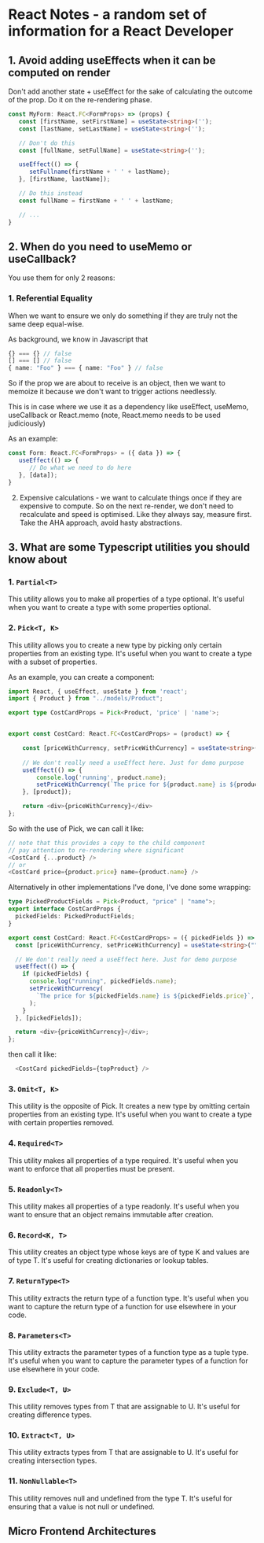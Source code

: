 # React Notes - a random set of information for a React Developer

## 1. Avoid adding useEffects when it can be computed on render

Don't add another state + useEffect for the sake of calculating the outcome of the prop. Do it on the re-rendering phase.

``` typescript
const MyForm: React.FC<FormProps> => (props) {
   const [firstName, setFirstName] = useState<string>('');
   const [lastName, setLastName] = useState<string>('');

   // Don't do this
   const [fullName, setFullName] = useState<string>('');

   useEffect(() => {
      setFullname(firstName + ' ' + lastName);
   }, [firstName, lastName]);

   // Do this instead
   const fullName = firstName + ' ' + lastName;

   // ...
}
```

## 2. When do you need to useMemo or useCallback?

You use them for only 2 reasons:

### 1. Referential Equality

When we want to ensure we only do something if they are truly not the same deep equal-wise.

As background, we know in Javascript that

``` typescript
{} === {} // false
[] === [] // false
{ name: "Foo" } === { name: "Foo" } // false
```

So if the prop we are about to receive is an object, then we want to memoize it because we don't want to trigger actions needlessly.

This is in case where we use it as a dependency like useEffect, useMemo, useCallback or React.memo (note, React.memo needs to be used judiciously)

As an example:

``` typescript
const Form: React.FC<FormProps> = ({ data }) => {
   useEffect(() => {
      // Do what we need to do here
   }, [data]);
}
```

2. Expensive calculations - we want to calculate things once if they are expensive to compute. So on the next re-render, we don't need to recalculate and speed is optimised.
Like they always say, measure first. Take the AHA approach, avoid hasty abstractions.

## 3. What are some Typescript utilities you should know about

### 1. `Partial<T>`

 This utility allows you to make all properties of a type optional. It's useful when you want to create a type with some properties optional.

### 2. `Pick<T, K>`

This utility allows you to create a new type by picking only certain properties from an existing type. It's useful when you want to create a type with a subset of properties.

As an example, you can create a component:

``` typescript
import React, { useEffect, useState } from 'react';
import { Product } from "../models/Product";

export type CostCardProps = Pick<Product, 'price' | 'name'>; 


export const CostCard: React.FC<CostCardProps> = (product) => {

    const [priceWithCurrency, setPriceWithCurrency] = useState<string>('');
    
    // We don't really need a useEffect here. Just for demo purpose
    useEffect(() => {
        console.log('running', product.name);
        setPriceWithCurrency(`The price for ${product.name} is ${product.price}`);
    }, [product]);

    return <div>{priceWithCurrency}</div>
};
```

So with the use of Pick, we can call it like:

``` typescript
// note that this provides a copy to the child component
// pay attention to re-rendering where significant
<CostCard {...product} />
// or
<CostCard price={product.price} name={product.name} />
```

Alternatively in other implementations I've done, I've done some wrapping:

```typescript
type PickedProductFields = Pick<Product, "price" | "name">;
export interface CostCardProps {
  pickedFields: PickedProductFields;
}

export const CostCard: React.FC<CostCardProps> = ({ pickedFields }) => {
  const [priceWithCurrency, setPriceWithCurrency] = useState<string>("");

  // We don't really need a useEffect here. Just for demo purpose
  useEffect(() => {
    if (pickedFields) {
      console.log("running", pickedFields.name);
      setPriceWithCurrency(
        `The price for ${pickedFields.name} is ${pickedFields.price}`,
      );
    }
  }, [pickedFields]);

  return <div>{priceWithCurrency}</div>;
};
```

then call it like:

```typescript
  <CostCard pickedFields={topProduct} />
```

### 3. `Omit<T, K>`

This utility is the opposite of Pick. It creates a new type by omitting certain properties from an existing type. It's useful when you want to create a type with certain properties removed.

### 4. `Required<T>`

This utility makes all properties of a type required. It's useful when you want to enforce that all properties must be present.

### 5. `Readonly<T>`

This utility makes all properties of a type readonly. It's useful when you want to ensure that an object remains immutable after creation.

### 6. `Record<K, T>`

This utility creates an object type whose keys are of type K and values are of type T. It's useful for creating dictionaries or lookup tables.

### 7. `ReturnType<T>`

This utility extracts the return type of a function type. It's useful when you want to capture the return type of a function for use elsewhere in your code.

### 8. `Parameters<T>`

This utility extracts the parameter types of a function type as a tuple type. It's useful when you want to capture the parameter types of a function for use elsewhere in your code.

### 9. `Exclude<T, U>`

This utility removes types from T that are assignable to U. It's useful for creating difference types.

### 10. `Extract<T, U>`

This utility extracts types from T that are assignable to U. It's useful for creating intersection types.

### 11. `NonNullable<T>`

This utility removes null and undefined from the type T. It's useful for ensuring that a value is not null or undefined.


## Micro Frontend Architectures
## 